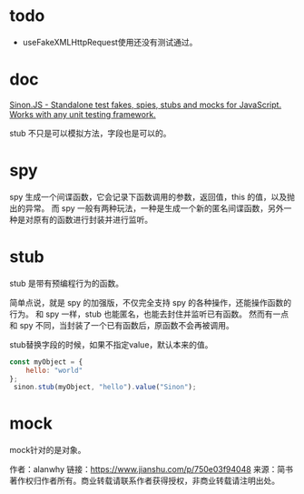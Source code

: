 # todo

- useFakeXMLHttpRequest使用还没有测试通过。

# doc

[Sinon.JS - Standalone test fakes, spies, stubs and mocks for JavaScript. Works with any unit testing framework.](https://sinonjs.org/)

stub 不只是可以模拟方法，字段也是可以的。

# spy

spy 生成一个间谍函数，它会记录下函数调用的参数，返回值，this 的值，以及抛出的异常。
而 spy 一般有两种玩法，一种是生成一个新的匿名间谍函数，另外一种是对原有的函数进行封装并进行监听。

# stub

stub 是带有预编程行为的函数。

简单点说，就是 spy 的加强版，不仅完全支持 spy 的各种操作，还能操作函数的行为。
和 spy 一样，stub 也能匿名，也能去封住并监听已有函数。
然而有一点和 spy 不同，当封装了一个已有函数后，原函数不会再被调用。

stub替换字段的时候，如果不指定value，默认本来的值。

```js
const myObject = {
    hello: "world"
};
 sinon.stub(myObject, "hello").value("Sinon");
```

# mock

mock针对的是对象。

作者：alanwhy
链接：https://www.jianshu.com/p/750e03f94048
来源：简书
著作权归作者所有。商业转载请联系作者获得授权，非商业转载请注明出处。